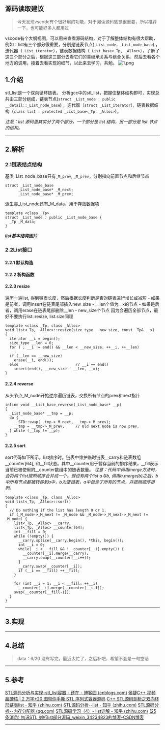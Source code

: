 ## 源码读取建议

>今天发现vscode有个很好用的功能，对于阅读源码感觉很重要，所以推荐一下，也可能好多人都用过

vscode有个大纲视图，可以用来查看源码结构，对于了解整体结构有很大帮助，例如：list有三个部分很重要，分别是链表节点(`_List_node，_List_node_base`) ，迭代器（`_List_iterator`），链表数据结构（`_List_base<_Tp, _Alloc>`），了解了这三个部分之后，根据这三部分去看它们的类继承关系与组合关系，然后去看各个地方的调用，接着去看实现的细节，以此来去学习，共勉。
![1.png](https://files.catbox.moe/j4kus4.png)

## 1.介绍

stl_list是一个双向循环链表。
分析gcc中的stl_list，把握住整体结构即可，实现总共由三部分组成，链表节点(`struct _List_node : public __detail::_List_node_base`) ，迭代器（`struct _List_iterator`），链表数据结构（`class list : protected _List_base<_Tp, _Alloc>`）。

*注意：list 源码里其实分了两个部分，一个部分是 list 结构，另一部分是 list 节点的结构。*
***
## 2.解析
### 2.1链表结点结构
基类_List_node_base只有`_M_prev`, `_M_prev`，分别指向前置节点和后继节点
```
struct _List_node_base
      _List_node_base* _M_next;
      _List_node_base* _M_prev;
```
派生类_List_node还有_M_data，用于存放数据项
```
template <class _Tp>
struct _List_node : public _List_node_base {
  _Tp _M_data;
}
```

***list基本结构图片***

### 2.2List接口
#### 2.2.1 默认构造

#### 2.2.2 析构函数

#### 2.2.3 resize
遍历一遍list, 得到链表长度，然后根据长度判断是否对链表进行增长或减短 - 如果是前者，调用insert在链表尾部插入new_size - __len个值为__x的节点 - 如果是后者，调用erase在链表尾部删除__len - new_size个节点 因为会遍历全部节点，最好不要执行list::resize, list.size同理
```
template <class _Tp, class _Alloc>
void list<_Tp, _Alloc>::resize(size_type __new_size, const _Tp& __x)
{
  iterator __i = begin();
  size_type __len = 0;
  for ( ; __i != end() && __len < __new_size; ++__i, ++__len)
    ;
  if (__len == __new_size)
    erase(__i, end());
  else                          // __i == end()
    insert(end(), __new_size - __len, __x);
}
```

#### 2.2.4 reverse
从头节点_M_node开始逆序遍历链表，交换所有节点的prev和next指针
```
inline void __List_base_reverse(_List_node_base* __p)
{
  _List_node_base* __tmp = __p;
  do {
    __STD::swap(__tmp->_M_next, __tmp->_M_prev);
    __tmp = __tmp->_M_prev;     // Old next node is now prev.
  } while (__tmp != __p);
}
```

#### 2.2.5 sort
sort代码如下所示。list排序时，链表中维护临时链表__carry和链表数组__counter[64], 和__fill状态。其中__counter用于暂存当前的排序结果，\_\_fill表示当前已被使用的__counter数组中的链表数量。
*注意：代码中调用merge方法时，会将两个list按照顺序合并成一个。假设有两个list a与b, 调用a.merge(b)之后，b中所有节点都被转移到a中，b为空链表，a中包含了所有的节点，并按照顺序排列。*
```
template <class _Tp, class _Alloc>
void list<_Tp, _Alloc>::sort()
{
  // Do nothing if the list has length 0 or 1.
  if (_M_node->_M_next != _M_node && _M_node->_M_next->_M_next != _M_node) {
    list<_Tp, _Alloc> __carry;
    list<_Tp, _Alloc> __counter[64];
    int __fill = 0;
    while (!empty()) {
      __carry.splice(__carry.begin(), *this, begin());
      int __i = 0;
      while(__i < __fill && !__counter[__i].empty()) {
        __counter[__i].merge(__carry);
        __carry.swap(__counter[__i++]);
      }
      __carry.swap(__counter[__i]);         
      if (__i == __fill) ++__fill;
    } 

    for (int __i = 1; __i < __fill; ++__i)
      __counter[__i].merge(__counter[__i-1]);
    swap(__counter[__fill-1]);
  }
}
```

***
## 3.实现





***
## 4.总结
>data：6/20
>没有写完，最近太忙了，之后补吧，希望不会是一句空话





***
## 5.参考
[STL源码分析与实现-stl_list容器 - 还在 - 博客园 (cnblogs.com)](https://www.cnblogs.com/blog-yejy/p/9535840.html)
[侯捷C++ 视频](https://github.com/ZachL1/Bilibili-plus)
[超硬核 | 2 万字+20 图带你手撕 STL 序列式容器源码](https://zhuanlan.zhihu.com/p/359213877)
[C++ STL源码剖析之双向环形链表list - 知乎 (zhihu.com)](https://zhuanlan.zhihu.com/p/85807484)
[STL源码分析--list - 知乎 (zhihu.com)](https://zhuanlan.zhihu.com/p/342531696)
[STL源码分析--内存分配器 (qq.com)](https://mp.weixin.qq.com/s/ASlSuFJT4uJ22xateeNP1g)
[STL源码学习（4）- list详解 - 知乎 (zhihu.com)](https://zhuanlan.zhihu.com/p/613974966)
[(25条消息) 初识STL 剖析list部分源码_weixin_34234823的博客-CSDN博客](https://blog.csdn.net/weixin_34234823/article/details/92285844)
***
